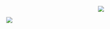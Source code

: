 <p align="center">
<img src="https://readme-typing-svg.herokuapp.com?color=%2336BCF7&center=true&vCenter=true&lines=MAINTENANCE" /></p>
<img src="https://readme-typing-svg.herokuapp.com?color=%2336BCF7&center=true&vCenter=true&lines=T-u-n-g-g-u++I-n-f-o++S-e-l-a-n-j-u-t-n-y-a" />
</p>
